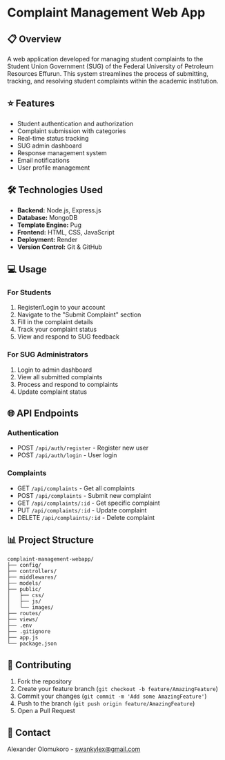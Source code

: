 # Complaint Management Web App

## 📋 Overview
A web application developed for managing student complaints to the Student Union Government (SUG) of the Federal University of Petroleum Resources Effurun. This system streamlines the process of submitting, tracking, and resolving student complaints within the academic institution.

## ⭐ Features
- Student authentication and authorization
- Complaint submission with categories
- Real-time status tracking
- SUG admin dashboard
- Response management system
- Email notifications
- User profile management

## 🛠️ Technologies Used
- **Backend:** Node.js, Express.js
- **Database:** MongoDB
- **Template Engine:** Pug
- **Frontend:** HTML, CSS, JavaScript
- **Deployment:** Render
- **Version Control:** Git & GitHub

## 💻 Usage

### For Students
1. Register/Login to your account
2. Navigate to the "Submit Complaint" section
3. Fill in the complaint details
4. Track your complaint status
5. View and respond to SUG feedback

### For SUG Administrators
1. Login to admin dashboard
2. View all submitted complaints
3. Process and respond to complaints
4. Update complaint status

## 🌐 API Endpoints

### Authentication
- POST `/api/auth/register` - Register new user
- POST `/api/auth/login` - User login

### Complaints
- GET `/api/complaints` - Get all complaints
- POST `/api/complaints` - Submit new complaint
- GET `/api/complaints/:id` - Get specific complaint
- PUT `/api/complaints/:id` - Update complaint
- DELETE `/api/complaints/:id` - Delete complaint

## 📊 Project Structure
```
complaint-management-webapp/
├── config/
├── controllers/
├── middlewares/
├── models/
├── public/
│   ├── css/
│   ├── js/
│   └── images/
├── routes/
├── views/
├── .env
├── .gitignore
├── app.js
└── package.json
```

## 🤝 Contributing
1. Fork the repository
2. Create your feature branch (`git checkout -b feature/AmazingFeature`)
3. Commit your changes (`git commit -m 'Add some AmazingFeature'`)
4. Push to the branch (`git push origin feature/AmazingFeature`)
5. Open a Pull Request

## 📧 Contact
Alexander Olomukoro - [swankylex@gmail.com](mailto:swankylex@gmail.com)


